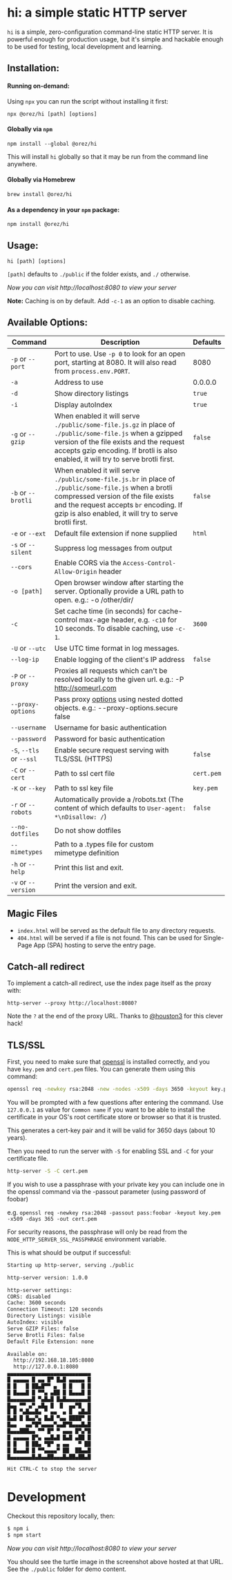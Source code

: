 # hi: a simple static HTTP server

`hi` is a simple, zero-configuration command-line static HTTP server.  It is powerful enough for production usage, but it's simple and hackable enough to be used for testing, local development and learning.

## Installation:

#### Running on-demand:

Using `npx` you can run the script without installing it first:

    npx @orez/hi [path] [options]

#### Globally via `npm`

    npm install --global @orez/hi

This will install `hi` globally so that it may be run from the command line anywhere.

#### Globally via Homebrew

    brew install @orez/hi
     
#### As a dependency in your `npm` package:

    npm install @orez/hi

## Usage:

    hi [path] [options]

`[path]` defaults to `./public` if the folder exists, and `./` otherwise.

*Now you can visit http://localhost:8080 to view your server*

**Note:** Caching is on by default. Add `-c-1` as an option to disable caching.

## Available Options:

| Command         | 	Description         | Defaults  |
| -------------  |-------------|-------------|
|`-p` or `--port` |Port to use. Use `-p 0` to look for an open port, starting at 8080. It will also read from `process.env.PORT`. |8080 |
|`-a`   |Address to use |0.0.0.0|
|`-d`     |Show directory listings |`true` |
|`-i`   | Display autoIndex | `true` |
|`-g` or `--gzip` |When enabled it will serve `./public/some-file.js.gz` in place of `./public/some-file.js` when a gzipped version of the file exists and the request accepts gzip encoding. If brotli is also enabled, it will try to serve brotli first.|`false`|
|`-b` or `--brotli`|When enabled it will serve `./public/some-file.js.br` in place of `./public/some-file.js` when a brotli compressed version of the file exists and the request accepts `br` encoding. If gzip is also enabled, it will try to serve brotli first. |`false`|
|`-e` or `--ext`  |Default file extension if none supplied |`html` | 
|`-s` or `--silent` |Suppress log messages from output  | |
|`--cors` |Enable CORS via the `Access-Control-Allow-Origin` header  | |
|`-o [path]` |Open browser window after starting the server. Optionally provide a URL path to open. e.g.: -o /other/dir/ | |
|`-c` |Set cache time (in seconds) for cache-control max-age header, e.g. `-c10` for 10 seconds. To disable caching, use `-c-1`.|`3600` |
|`-U` or `--utc` |Use UTC time format in log messages.| |
|`--log-ip` |Enable logging of the client's IP address |`false` |
|`-P` or `--proxy` |Proxies all requests which can't be resolved locally to the given url. e.g.: -P http://someurl.com | |
|`--proxy-options` |Pass proxy [options](https://github.com/http-party/node-http-proxy#options) using nested dotted objects. e.g.: --proxy-options.secure false |
|`--username` |Username for basic authentication | |
|`--password` |Password for basic authentication | |
|`-S`, `--tls` or `--ssl` |Enable secure request serving with TLS/SSL (HTTPS)|`false`|
|`-C` or `--cert` |Path to ssl cert file |`cert.pem` | 
|`-K` or `--key` |Path to ssl key file |`key.pem` |
|`-r` or `--robots` | Automatically provide a /robots.txt (The content of which defaults to `User-agent: *\nDisallow: /`)  | `false` |
|`--no-dotfiles` |Do not show dotfiles| |
|`--mimetypes` |Path to a .types file for custom mimetype definition| |
|`-h` or `--help` |Print this list and exit. |   |
|`-v` or `--version`|Print the version and exit. | |

## Magic Files

- `index.html` will be served as the default file to any directory requests.
- `404.html` will be served if a file is not found. This can be used for Single-Page App (SPA) hosting to serve the entry page.

## Catch-all redirect

To implement a catch-all redirect, use the index page itself as the proxy with:

```
http-server --proxy http://localhost:8080?
```

Note the `?` at the end of the proxy URL. Thanks to [@houston3](https://github.com/houston3) for this clever hack!

## TLS/SSL

First, you need to make sure that [openssl](https://github.com/openssl/openssl) is installed correctly, and you have `key.pem` and `cert.pem` files. You can generate them using this command:

``` sh
openssl req -newkey rsa:2048 -new -nodes -x509 -days 3650 -keyout key.pem -out cert.pem
```

You will be prompted with a few questions after entering the command. Use `127.0.0.1` as value for `Common name` if you want to be able to install the certificate in your OS's root certificate store or browser so that it is trusted.

This generates a cert-key pair and it will be valid for 3650 days (about 10 years).

Then you need to run the server with `-S` for enabling SSL and `-C` for your certificate file.

``` sh
http-server -S -C cert.pem
```

If you wish to use a passphrase with your private key you can include one in the openssl command via the -passout parameter (using password of foobar)


e.g.
`openssl req -newkey rsa:2048 -passout pass:foobar -keyout key.pem -x509 -days 365 -out cert.pem`

For security reasons, the passphrase will only be read from the `NODE_HTTP_SERVER_SSL_PASSPHRASE` environment variable.


This is what should be output if successful:

``` sh
Starting up http-server, serving ./public

http-server version: 1.0.0

http-server settings: 
CORS: disabled
Cache: 3600 seconds
Connection Timeout: 120 seconds
Directory Listings: visible
AutoIndex: visible
Serve GZIP Files: false
Serve Brotli Files: false
Default File Extension: none

Available on:
  http://192.168.18.105:8080
  http://127.0.0.1:8080
▄▄▄▄▄▄▄▄▄▄▄▄▄▄▄▄▄▄▄▄▄▄▄▄▄▄▄
█ ▄▄▄▄▄ █ ▄▄ █▀ █▄█ ▄▄▄▄▄ █
█ █   █ ██▄█▀▀ ▄  █ █   █ █
█ █▄▄▄█ █ ▀▀▄ ▄██ █ █▄▄▄█ █
█▄▄▄▄▄▄▄█ ▀▄█▄█ █▄█▄▄▄▄▄▄▄█
█▄▄ ▀▀ ▄▀ ▄█▄ █  █  ▄▄▀█  █
█ █ ▀▄█▄▄█▄ ▀ ▄▄  ▄ █  ▄█▄█
█▄█ █ █▄▄▀▄ █▄█ ▀▄▄ ████▀ █
█▄▄   ▄▄▀█▀▄▄▄▄▀▄▄█▀█▄▄▄█▄█
█▄▄▄███▄▄ ▀▀ █▀ ▀ ▄▄▄ █▀▄▀█
█ ▄▄▄▄▄ █▀▄ ▄▄█▄█ █▄█ ▄██ █
█ █   █ ██▄ ▀█▀ ▄ ▄▄   ▀ ██
█ █▄▄▄█ █ ▀▀▄▄▄▄▀ ██  ██▄▄█
█▄▄▄▄▄▄▄█▄█▄▄██▄▄▄█▄██▄██▄█

Hit CTRL-C to stop the server
```

# Development

Checkout this repository locally, then:

```sh
$ npm i
$ npm start
```

*Now you can visit http://localhost:8080 to view your server*

You should see the turtle image in the screenshot above hosted at that URL. See
the `./public` folder for demo content.

